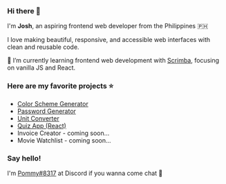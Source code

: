 ### Hi there 👋

I'm **Josh**, an aspiring frontend web developer from the Philippines 🇵🇭

I love making beautiful, responsive, and accessible web interfaces with clean and reusable code.

🌱 I’m currently learning frontend web development with [Scrimba](https://scrimba.com/learn/frontend), focusing on vanilla JS and React.


### Here are my favorite projects ⭐️

- [Color Scheme Generator](https://github.com/joshjavier/color-scheme-generator)
- [Password Generator](https://github.com/joshjavier/password-generator)
- [Unit Converter](https://github.com/joshjavier/unit-converter)
- [Quiz App (React)](https://github.com/joshjavier/quizzical-app)
- Invoice Creator - coming soon...
- Movie Watchlist - coming soon...


### Say hello!

I'm [Pommy#8317](https://discordapp.com/users/Pommy#8317) at Discord if you wanna come chat 🤙


<!--
**joshjavier/joshjavier** is a ✨ _special_ ✨ repository because its `README.md` (this file) appears on your GitHub profile.

Here are some ideas to get you started:

- 🔭 I’m currently working on ...
- 🌱 I’m currently learning ...
- 👯 I’m looking to collaborate on ...
- 🤔 I’m looking for help with ...
- 💬 Ask me about ...
- 📫 How to reach me: ...
- 😄 Pronouns: ...
- ⚡ Fun fact: ...
-->
